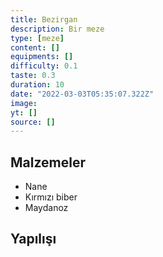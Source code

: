 ```yaml
---
title: Bezirgan
description: Bir meze
type: [meze]
content: []
equipments: []
difficulty: 0.1
taste: 0.3
duration: 10
date: "2022-03-03T05:35:07.322Z"
image: 
yt: []
source: []
---
```


## Malzemeler
- Nane
- Kırmızı biber
- Maydanoz

## Yapılışı

